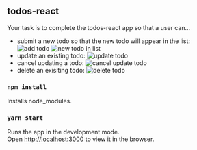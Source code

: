 
## todos-react

Your task is to complete the todos-react app so that a user can...

* submit a new todo so that the new todo will appear in the list:
![add todo](http://github.com/Cognizant-React/todos-react/public/images/todos3.png "Submit new todo")
![new todo in list](http://github.com/Cognizant-React/todos-react/public/images/todos4.png "New todo added to list")
* update an existing todo:
![update todo](http://github.com/Cognizant-React/todos-react/public/images/todos2.png "Update todo")
* cancel updating a todo:
![cancel update todo](http://github.com/Cognizant-React/todos-react/public/images/todos5.png "Delete todo")
* delete an exisiting todo:
![delete todo](http://github.com/Cognizant-React/todos-react/public/images/todos5.png "Delete todo")


### `npm install`

Installs node_modules.<br />

### `yarn start`

Runs the app in the development mode.<br />
Open [http://localhost:3000](http://localhost:3000) to view it in the browser.



